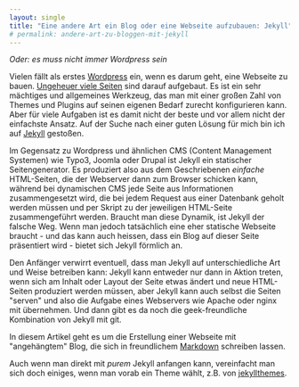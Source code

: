 ```yaml
---
layout: single
title: "Eine andere Art ein Blog oder eine Webseite aufzubauen: Jekyll"
# permalink: andere-art-zu-bloggen-mit-jekyll
---
```

_Oder: es muss nicht immer Wordpress sein_

Vielen fällt als erstes [Wordpress](http://wordpress.org) ein, wenn es darum geht, eine Webseite zu bauen. [Ungeheuer viele Seiten](https://www.codeinwp.com/blog/wordpress-statistics/) sind darauf aufgebaut. Es ist ein sehr mächtiges und allgemeines Werkzeug, das man mit einer großen Zahl von Themes und Plugins auf seinen eigenen Bedarf zurecht konfigurieren kann. Aber für viele Aufgaben ist es damit nicht der beste und vor allem nicht der einfachste Ansatz. Auf der Suche nach einer guten Lösung für mich bin ich auf [Jekyll](jekyllrb.com) gestoßen. 

Im Gegensatz zu Wordpress und ähnlichen CMS (Content Management Systemen) wie Typo3, Joomla oder Drupal ist Jekyll ein statischer Seitengenerator. Es produziert also aus dem Geschriebenen _einfache_ HTML-Seiten, die der Webserver dann zum Browser schicken kann, während bei dynamischen CMS jede Seite aus Informationen zusammengesetzt wird, die bei jedem Request aus einer Datenbank geholt werden müssen und per Skript zu der jeweiligen HTML-Seite zusammengeführt werden. Braucht man diese Dynamik, ist Jekyll der falsche Weg. Wenn man jedoch tatsächlich eine eher statische Webseite braucht - und das kann auch heissen, dass ein Blog auf dieser Seite präsentiert wird - bietet sich Jekyll förmlich an.

Den Anfänger verwirrt eventuell, dass man Jekyll auf unterschiedliche Art und Weise betreiben kann: Jekyll kann entweder nur dann in Aktion treten, wenn sich am Inhalt oder Layout der Seite etwas ändert und neue HTML-Seiten produziert werden müssen, aber Jekyll kann auch selbst die Seiten "serven" und also die Aufgabe eines Webservers wie Apache oder nginx mit übernehmen. Und dann gibt es da noch die geek-freundliche Kombination von Jekyll mit git. 

In diesem Artikel geht es um die Erstellung einer Webseite mit "angehängtem" Blog, die sich in freundlichem [Markdown](https://daringfireball.net/projects/markdown/) schreiben lassen. 

Auch wenn man direkt mit _purem_ Jekyll anfangen kann, vereinfacht man sich doch einiges, wenn man vorab ein Theme wählt, z.B. von [jekyllthemes](http://jekyllthemes.org). 